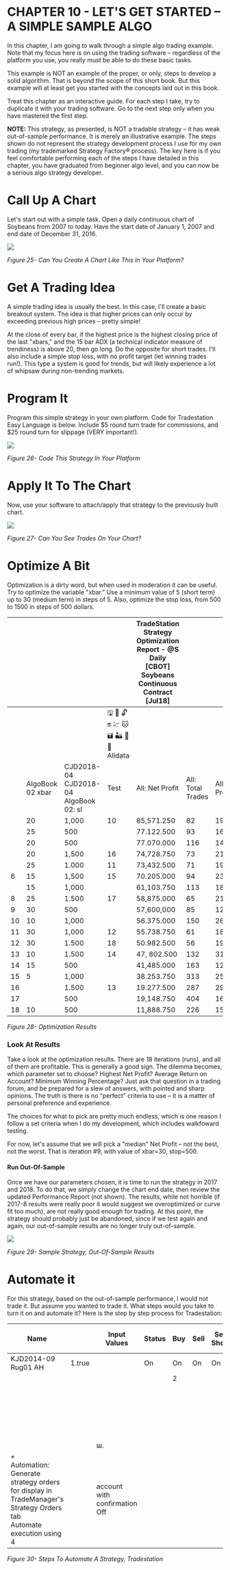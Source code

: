 # CHAPTER 10 - LET'S GET STARTED – A SIMPLE SAMPLE ALGO

In this chapter, I am going to walk through a simple algo trading example. Note that my focus here is on using the trading software – regardless of the platform you use, you really must be able to do these basic tasks.

This example is NOT an example of the proper, or only, steps to develop a solid algorithm. That is beyond the scope of this short book. But this example will at least get you started with the concepts laid out in this book.

Treat this chapter as an interactive guide. For each step I take, try to duplicate it with your trading software. Go to the next step only when you have mastered the first step.

**NOTE:** This strategy, as presented, is NOT a tradable strategy – it has weak out-of-sample performance. It is merely an illustrative example. The steps shown do not represent the strategy development process I use for my own trading (my trademarked Strategy Factory® process). The key here is if you feel comfortable performing each of the steps I have detailed in this chapter, you have graduated from beginner algo level, and you can now be a serious algo strategy developer.

# Call Up A Chart

Let's start out with a simple task. Open a daily continuous chart of Soybeans from 2007 to today. Have the start date of January 1, 2007 and end date of December 31, 2016.

![](_page_1_Figure_2.jpeg)

*Figure 25- Can You Create A Chart Like This In Your Platform?*

# Get A Trading Idea

A simple trading idea is usually the best. In this case, I'll create a basic breakout system. The idea is that higher prices can only occur by exceeding previous high prices – pretty simple!

At the close of every bar, if the highest price is the highest closing price of the last "xbars," and the 15 bar ADX (a technical indicator measure of trendiness) is above 20, then go long. Do the opposite for short trades. I'll also include a simple stop loss, with no profit target (let winning trades run!). This type a system is good for trends, but will likely experience a lot of whipsaw during non-trending markets.

# Program It

Program this simple strategy in your own platform. Code for Tradestation Easy Language is below. Include \$5 round turn trade for commissions, and \$25 round turn for slippage (VERY important!).

![](_page_3_Picture_2.jpeg)

*Figure 26- Code This Strategy In Your Platform*

# Apply It To The Chart

Now, use your software to attach/apply that strategy to the previously built chart.

![](_page_4_Figure_2.jpeg)

*Figure 27- Can You See Trades On Your Chart?*

# Optimize A Bit

Optimization is a dirty word, but when used in moderation it can be useful. Try to optimize the variable "xbar." Use a minimum value of 5 (short term) up to 30 (medium term) in steps of 5. Also, optimize the stop loss, from 500 to 1500 in steps of 500 dollars.

|    |                     |                                             |                             | TradeStation Strategy Optimization Report - @S Daily [CBOT] Soybeans Continuous Contract [Jul18] |                      |                     |                                    |        |                             |                             |                         |                  |
|----|---------------------|---------------------------------------------|-----------------------------|--------------------------------------------------------------------------------------------------|----------------------|---------------------|------------------------------------|--------|-----------------------------|-----------------------------|-------------------------|------------------|
|    |                     |                                             | 🖫 🧁 🔓 🔛 💹 🐱 🖬 🏜 🔹 🐼 Alidata |                                                                                                  |                      |                     | Robustness Idx Avg: N/A            |        | WFO Suitability: N/A        |                             | 8                       |                  |
|    | AlgoBook<br>02 xbar | CJD2018-04 CJD2018-04<br>AlgoBook<br>02: sl | Test                        | All: Net Profit                                                                                  | All: Total<br>Trades | All %<br>Profitable | All: Winning All: Losing<br>Trades | Trades | All Avg<br>Winning<br>Trade | All: Avg<br>Losing<br>Trade | AL<br>Win/Loss<br>Ratio | All Avg<br>Trade |
|    | 20                  | 1,000                                       | 10                          | 85,571.250                                                                                       | 82                   | 19.51               | 16                                 | 66     | 9,038.75                    | $-894.68$                   | 10.10                   | 1,043.55         |
|    | 25                  | 500                                         |                             | 77.122.500                                                                                       | 93                   | 16.13               | 15                                 | 78     | 7.868.33                    | $-524.39$                   | 15.00                   | 829.27           |
|    | 20                  | 500                                         |                             | 77.070.000                                                                                       | 116                  | 14.66               | 17                                 | 99     | 7,476.62                    | -505.38                     | 14.79                   | 664.40           |
|    | 20                  | 1,500                                       | 16                          | 74,728.750                                                                                       | 73                   | 21.92               | 16                                 | 57     | 8.983.28                    | $-1.210.59$                 | 7.42                    | 1.023.68         |
|    | 25                  | 1.000                                       | 11                          | 73,432.500                                                                                       | 71                   | 19.72               | 14                                 | 57     | 9.009.29                    | -924.52                     | 9.74                    | 1.034.26         |
| 6  | 15                  | 1,500                                       | 15                          | 70.205.000                                                                                       | 94                   | 23.40               | 22                                 | 72     | 7.184.77                    | $-1.220.28$                 | 5.89                    | 746.86           |
|    | 15                  | 1,000                                       |                             | 61,103.750                                                                                       | 113                  | 18.58               | 21                                 | 92     | 6.800.95                    | -888 22                     | 7.66                    | 540.74           |
| 8  | 25                  | 1.500                                       | 17                          | 58,875.000                                                                                       | 65                   | 21.54               | 14                                 | 51     | 8.994.11                    | $-1.314.56$                 | 6.84                    | 905.77           |
| 9  | 30                  | 500                                         |                             | 57,600,000                                                                                       | 85                   | 12.94               | 11                                 | 74     | 8,783.64                    | $-527.30$                   | 16.66                   | 677.65           |
| 10 | 10                  | 1,000                                       |                             | 56.375.000                                                                                       | 150                  | 26.00               | 39                                 | 111    | 4,197.88                    | -967.05                     | 4.34                    | 375.83           |
| 11 | 30                  | 1,000                                       | 12                          | 55.738.750                                                                                       | 61                   | 18.03               | 11                                 | 50     | 9.305.23                    | -932.38                     | 9.98                    | 913.75           |
| 12 | 30                  | 1.500                                       | 18                          | 50.982.500                                                                                       | 56                   | 19.64               | 11                                 | 45     | 10.056.36                   | $-1.325.28$                 | 7.59                    | 910.40           |
| 13 | 10                  | 1.500                                       | 14                          | 47, 802.500                                                                                      | 132                  | 31.06               | 41                                 | 91     | 4.115.12                    | $-1.328.76$                 | 3.10                    | 362.14           |
| 14 | 15                  | 500                                         |                             | 41,485.000                                                                                       | 163                  | 12.88               | 21                                 | 142    | 5.381.90                    | -503.77                     | 10.68                   | 254.51           |
| 15 | 5                   | 1,000                                       |                             | 38.253.750                                                                                       | 313                  | 25.56               | 80                                 | 233    | 3.002.66                    | $-866.78$                   | 3.46                    | 122.22           |
| 16 |                     | 1.500                                       | 13                          | 19.277.500                                                                                       | 287                  | 29.27               | 84                                 | 203    | 2 935.33                    | $-1.119.66$                 | 2.62                    | 67.17            |
| 17 |                     | 500                                         |                             | 19,148.750                                                                                       | 404                  | 16.34               | 66                                 | 338    | 2,861.67                    | -502.13                     | 5.70                    | 47.40            |
| 18 | 10                  | 500                                         |                             | 11,888.750                                                                                       | 226                  | 15.93               | 36                                 | 190    | 3,218.96                    | -547.34                     | 5.88                    | 52.61            |

*Figure 28- Optimization Results*

### Look At Results

Take a look at the optimization results. There are 18 iterations (runs), and all of them are profitable. This is generally a good sign. The dilemma becomes, which parameter set to choose? Highest Net Profit? Average Return on Account? Minimum Winning Percentage? Just ask that question in a trading forum, and be prepared for a slew of answers, with pointed and sharp opinions. The truth is there is no "perfect" criteria to use – it is a matter of personal preference and experience.

The choices for what to pick are pretty much endless, which is one reason I follow a set criteria when I do my development, which includes walkfoward testing.

For now, let's assume that we will pick a "median" Net Profit – not the best, not the worst. That is iteration #9, with value of xbar=30, stop=500.

#### Run Out-Of-Sample

Once we have our parameters chosen, it is time to run the strategy in 2017 and 2018. To do that, we simply change the chart end date, then review the updated Performance Report (not shown). The results, while not horrible (if 2017-8 results were really poor it would suggest we overoptimized or curve fit too much), are not really good enough for trading. At this point, the strategy should probably just be abandoned, since if we test again and again, our out-of-sample results are no longer truly out-of-sample.

![](_page_7_Figure_2.jpeg)

*Figure 29- Sample Strategy, Out-Of-Sample Results*

# Automate it

For this strategy, based on the out-of-sample performance, I would not trade it. But assume you wanted to trade it. What steps would you take to turn it on and automate it? Here is the step by step process for Tradestation:

| Name                                                                                                                            |        | Input Values                  | Status | Buy | Sell | Sell Short | Buy to<br>Cover | Format.             |
|---------------------------------------------------------------------------------------------------------------------------------|--------|-------------------------------|--------|-----|------|------------|-----------------|---------------------|
| KJD2014-09 Rug01 AH                                                                                                             | 1.true |                               | On     | On  | On   | On         | On 💌<br>٠       | Properties for All. |
|                                                                                                                                 |        |                               |        | 2   |      |            |                 | Status              |
|                                                                                                                                 |        |                               |        |     |      |            |                 | Move Up             |
|                                                                                                                                 |        |                               |        |     |      |            |                 | Move Down           |
|                                                                                                                                 |        |                               |        |     |      |            |                 | Edit EasyLanguage   |
|                                                                                                                                 |        |                               |        |     |      |            |                 | Remove              |
|                                                                                                                                 |        |                               |        |     |      |            |                 |                     |
|                                                                                                                                 |        | ш.                            |        |     |      |            |                 |                     |
| +<br>Automation:<br>Generate strategy orders for display in TradeManager's Strategy Orders tab<br>Automate execution using<br>4 |        | account with confirmation Off |        |     |      |            |                 |                     |

*Figure 30- Steps To Automate A Strategy, Tradestation*